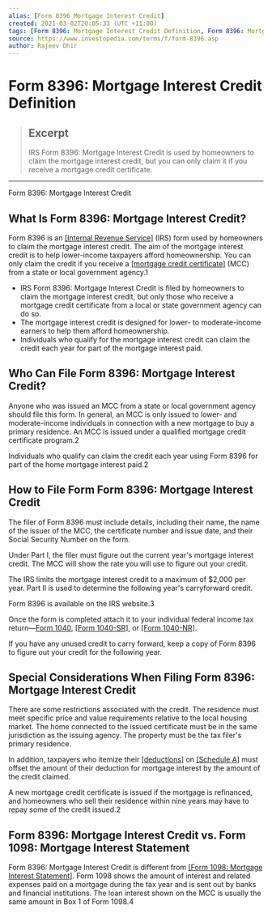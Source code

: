 ```yaml
---
alias: [Form 8396 Mortgage Interest Credit]
created: 2021-03-02T20:05:33 (UTC +11:00)
tags: [Form 8396: Mortgage Interest Credit Definition, Form 8396: Mortgage Interest Credit]
source: https://www.investopedia.com/terms/f/form-8396.asp
author: Rajeev Dhir
---
```


# Form 8396: Mortgage Interest Credit Definition

> ## Excerpt
> IRS Form 8396: Mortgage Interest Credit is used by homeowners to claim the mortgage interest credit, but you can only claim it if you receive a mortgage credit certificate.

---

Form 8396: Mortgage Interest Credit
## What Is Form 8396: Mortgage Interest Credit?

Form 8396 is an [[Internal Revenue Service]](https://www.investopedia.com/terms/i/irs.asp) (IRS) form used by homeowners to claim the mortgage interest credit. The aim of the mortgage interest credit is to help lower-income taxpayers afford homeownership. You can only claim the credit if you receive a [[mortgage credit certificate]](https://www.investopedia.com/terms/m/mortgage-credit-certificate.asp) (MCC) from a state or local government agency.1

-   IRS Form 8396: Mortgage Interest Credit is filed by homeowners to claim the mortgage interest credit, but only those who receive a mortgage credit certificate from a local or state government agency can do so.
-   The mortgage interest credit is designed for lower- to moderate-income earners to help them afford homeownership.
-   Individuals who qualify for the mortgage interest credit can claim the credit each year for part of the mortgage interest paid.

## Who Can File Form 8396: Mortgage Interest Credit?

Anyone who was issued an MCC from a state or local government agency should file this form. In general, an MCC is only issued to lower- and moderate-income individuals in connection with a new mortgage to buy a primary residence. An MCC is issued under a qualified mortgage credit certificate program.2

Individuals who qualify can claim the credit each year using Form 8396 for part of the home mortgage interest paid.2

## How to File Form Form 8396: Mortgage Interest Credit

The filer of Form 8396 must include details, including their name, the name of the issuer of the MCC, the certificate number and issue date, and their Social Security Number on the form.

Under Part I, the filer must figure out the current year's mortgage interest credit. The MCC will show the rate you will use to figure out your credit.

The IRS limits the mortgage interest credit to a maximum of $2,000 per year. Part II is used to determine the following year's carryforward credit.

Form 8396 is available on the IRS website.3

Once the form is completed attach it to your individual federal income tax return—[Form 1040](https://www.investopedia.com/terms/1/1040.asp), [[Form 1040-SR]](https://www.investopedia.com/taxes/seniors-get-new-simplified-tax-form/), or [[Form 1040-NR]](https://www.investopedia.com/form-1040nr-4782170).

If you have any unused credit to carry forward, keep a copy of Form 8396 to figure out your credit for the following year.

## Special Considerations When Filing Form 8396: Mortgage Interest Credit

There are some restrictions associated with the credit. The residence must meet specific price and value requirements relative to the local housing market. The home connected to the issued certificate must be in the same jurisdiction as the issuing agency. The property must be the tax filer's primary residence.

In addition, taxpayers who itemize their [[deductions]](https://www.investopedia.com/terms/t/tax-deduction.asp) on [[Schedule A]](https://www.investopedia.com/terms/s/schedulea.asp) must offset the amount of their deduction for mortgage interest by the amount of the credit claimed.

A new mortgage credit certificate is issued if the mortgage is refinanced, and homeowners who sell their residence within nine years may have to repay some of the credit issued.2

## Form 8396: Mortgage Interest Credit vs. Form 1098: Mortgage Interest Statement

Form 8396: Mortgage Interest Credit is different from [[Form 1098: Mortgage Interest Statement]](https://www.investopedia.com/terms/f/form_1098.asp). Form 1098 shows the amount of interest and related expenses paid on a mortgage during the tax year and is sent out by banks and financial institutions. The loan interest shown on the MCC is usually the same amount in Box 1 of Form 1098.4
